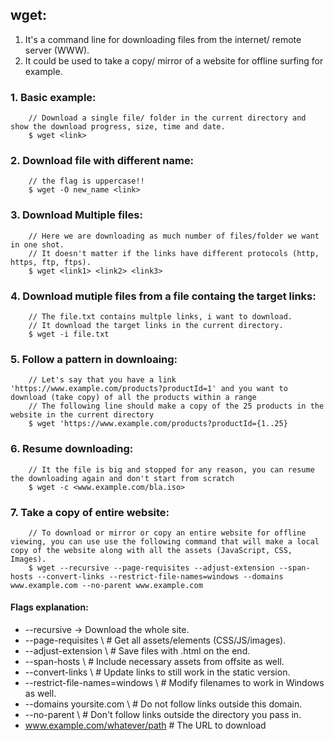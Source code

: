 ## wget:
1) It's a command line for downloading files from the internet/ remote server (WWW).
2) It could be used to take a copy/ mirror of a website for offline surfing for example.

### 1. Basic example:
```shell
    // Download a single file/ folder in the current directory and show the download progress, size, time and date.
    $ wget <link>
```

### 2. Download file with different name:
```shell
    // the flag is uppercase!!
    $ wget -O new_name <link>
```

### 3. Download Multiple files:
```shell
    // Here we are downloading as much number of files/folder we want in one shot.
    // It doesn't matter if the links have different protocols (http, https, ftp, ftps).
    $ wget <link1> <link2> <link3>
```

### 4. Download mutiple files from a file containg the target links:
```shell
    // The file.txt contains multple links, i want to download.
    // It download the target links in the current directory.
    $ wget -i file.txt
```

### 5. Follow a pattern in downloaing:
```shell
    // Let's say that you have a link 'https://www.example.com/products?productId=1' and you want to download (take copy) of all the products within a range
    // The following line should make a copy of the 25 products in the website in the current directory
    $ wget 'https://www.example.com/products?productId={1..25}
```

### 6. Resume downloading:
```shell
    // It the file is big and stopped for any reason, you can resume the downloading again and don't start from scratch
    $ wget -c <www.example.com/bla.iso>
```

### 7. Take a copy of entire website:
```shell
    // To download or mirror or copy an entire website for offline viewing, you can use use the following command that will make a local copy of the website along with all the assets (JavaScript, CSS, Images).
    $ wget --recursive --page-requisites --adjust-extension --span-hosts --convert-links --restrict-file-names=windows --domains www.example.com --no-parent www.example.com
```

#### Flags explanation:
- --recursive -> Download the whole site.
- --page-requisites \ # Get all assets/elements (CSS/JS/images).
- --adjust-extension \ # Save files with .html on the end.
- --span-hosts \ # Include necessary assets from offsite as well.
- --convert-links \ # Update links to still work in the static version.
- --restrict-file-names=windows \ # Modify filenames to work in Windows as well.
- --domains yoursite.com \ # Do not follow links outside this domain.
- --no-parent \ # Don't follow links outside the directory you pass in.
- www.example.com/whatever/path # The URL to download
